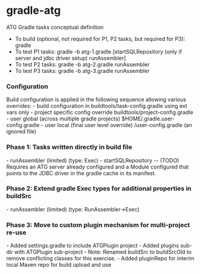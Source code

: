 gradle-atg
==========

<p>ATG Gradle tasks conceptual definition</p>

- To build (optional, not required for P1, P2 tasks, but required for P3): gradle
- To test P1 tasks: gradle -b atg-1.gradle [startSQLRepository (only if server and jdbc driver setup) runAssembler]
- To test P2 tasks: gradle -b atg-2.gradle runAssembler
- To test P3 tasks: gradle -b atg-3.gradle runAssembler

<h3>Configuration</h3>
Build configuration is applied in the following sequence allowing various overrides:
- build configuration in buildtools/task-config.gradle using ext vars only
- project specific config override buildtools/project-config.gradle
- user global (across multiple gradle projects) $HOME/.gradle.user-config.gradle
- user local (final user level override) <project>/user-config.gradle (an ignored file)

<h3>Phase 1: Tasks written directly in build file</h3>
- runAssembler (limited) (type: Exec)
- startSQLRepository
-- (TODO) Requires an ATG server already configured and a Module configured that points to the JDBC driver in the gradle cache in its manifest.

<h3>Phase 2: Extend gradle Exec types for additional properties in buildSrc</h3>
- runAssembler (limited) (type: RunAssembler->Exec)

<h3>Phase 3: Move to custom plugin mechanism for multi-project re-use</h3>
- Added settings.gradle to include ATGPlugin project
- Added plugins sub-dir with ATGPlugin sub-project
- Note: Renamed buildSrc to buildSrcOld to remove conflicting classes for this exercise.
- Added pluginRepo for interim local Maven repo for build upload and use
